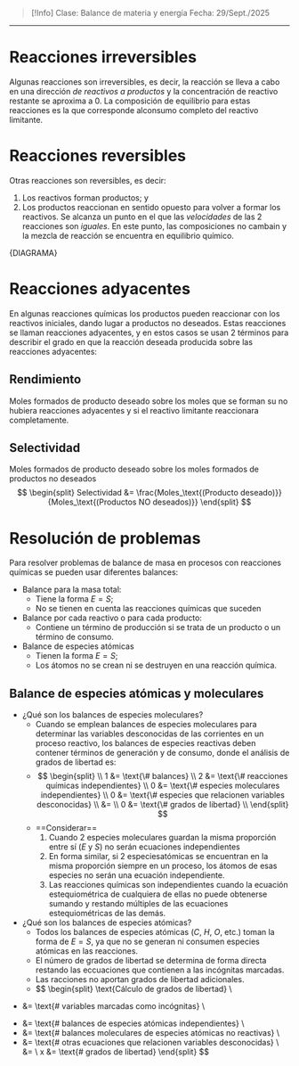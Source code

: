 >[!Info]
>Clase: Balance de materia y energía
>Fecha: 29/Sept./2025

---
# Reacciones irreversibles
Algunas reacciones son irreversibles, es decir, la reacción se lleva a cabo en una dirección *de reactivos a productos* y la concentración de reactivo restante se aproxima a 0.
La composición de equilibrio para estas reacciones es la que corresponde alconsumo completo del reactivo limitante.
# Reacciones reversibles
Otras reacciones son reversibles, es decir:
1) Los reactivos forman productos; y
2) Los productos reaccionan en sentido opuesto para volver a formar los reactivos.
Se alcanza un punto en el que las *velocidades* de las 2 reacciones son *iguales*. En este punto, las composiciones no cambain y la mezcla de reacción se encuentra en equilibrio químico.

{DIAGRAMA}

# Reacciones adyacentes
En algunas reacciones químicas los productos pueden reaccionar con los reactivos iniciales, dando lugar a productos no deseados. Estas reacciones se llaman reacciones adyacentes, y en estos casos se usan 2 términos para describir el grado en que la reacción deseada producida sobre las reacciones adyacentes:
## Rendimiento
Moles formados de producto deseado sobre los moles que se forman su no hubiera reacciones adyacentes y si el reactivo limitante reaccionara completamente.
## Selectividad
Moles formados de producto deseado sobre los moles formados de productos no deseados
$$
\begin{split}
 Selectividad &= \frac{Moles_\text{(Producto deseado)}}{Moles_\text{(Productos NO deseados)}}
\end{split}
$$
# Resolución de problemas
Para resolver problemas de balance de masa en procesos con reacciones químicas se pueden usar diferentes balances:
- Balance para la masa total:
	- Tiene la forma $E = S$;
	- No se tienen en cuenta las reacciones químicas que suceden
- Balance por cada reactivo o para cada producto:
	- Contiene un término de producción si se trata de un producto o un término de consumo.
- Balance de especies atómicas
	- Tienen la forma $E = S$;
	- Los átomos no se crean ni se destruyen en una reacción química.
## Balance de especies atómicas y moleculares
- ¿Qué son los balances de especies moleculares?
	- Cuando se emplean balances de especies moleculares para determinar las variables desconocidas de las corrientes en un proceso reactivo, los balances de especies reactivas deben contener términos de generación y de consumo, donde el análisis de grados de libertad es:
	- $$
\begin{split}
\\
1 &= \text{\# balances}
\\
2 &= \text{\# reacciones químicas independientes}
\\
0 &= \text{\# especies moleculares independientes}
\\
0 &= \text{\# especies que relacionen variables desconocidas}
\\
&=
\\
0 &= \text{\# grados de libertad}
\\
\end{split}
$$
	- ==Considerar==
		1) Cuando 2 especies moleculares guardan la misma proporción entre sí ($E$ y $S$) no serán ecuaciones independientes
		2) En forma similar, si 2 especiesatómicas se encuentran en la misma proporción siempre en un proceso, los átomos de esas especies no serán una ecuación independiente.
		3) Las reacciones químicas son independientes cuando la ecuación estequiométrica de cualquiera de ellas no puede obtenerse sumando y restando múltiples de las ecuaciones estequiométricas de las demás.
- ¿Qué son los balances de especies atómicas?
	- Todos los balances de especies atómicas ($C$, $H$, $O$, etc.) toman la forma de $E = S$, ya que no se generan ni consumen especies atómicas en las reacciones.
	- El número de grados de libertad se determina de forma directa restando las eccuaciones que contienen a las incógnitas marcadas.
	- Las racciones no aportan grados de libertad adicionales.
	- $$
\begin{split}
\text{Cálculo de grados de libertad}
\\
+ &= \text{\# variables marcadas como incógnitas}
\\
- &= \text{\# balances de especies atómicas independientes}
\\
- &= \text{\# balances moleculares de especies atómicas no reactivas}
\\
- &= \text{\# otras ecuaciones que relacionen variables desconocidas}
\\
&=
\\
x &= \text{\# grados de libertad}
\end{split}
$$
